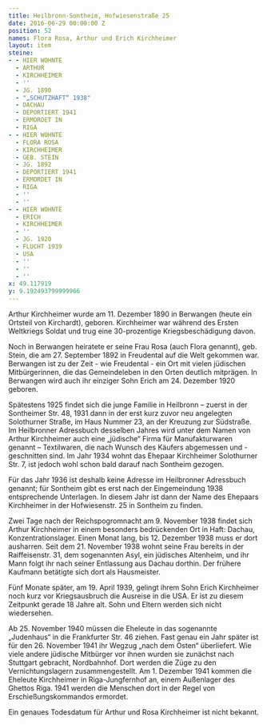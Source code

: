 ```yaml
---
title: Heilbronn-Sontheim, Hofwiesenstraße 25
date: 2016-06-29 00:00:00 Z
position: 52
names: Flora Rosa, Arthur und Erich Kirchheimer
layout: item
steine:
- - HIER WOHNTE
  - ARTHUR
  - KIRCHHEIMER
  - ''
  - JG. 1890
  - "„SCHUTZHAFT“ 1938"
  - DACHAU
  - DEPORTIERT 1941
  - ERMORDET IN
  - RIGA
- - HIER WOHNTE
  - FLORA ROSA
  - KIRCHHEIMER
  - GEB. STEIN
  - JG. 1892
  - DEPORTIERT 1941
  - ERMORDET IN
  - RIGA
  - ''
  - ''
- - HIER WOHNTE
  - ERICH
  - KIRCHHEIMER
  - ''
  - JG. 1920
  - FLUCHT 1939
  - USA
  - ''
  - ''
  - ''
x: 49.117919
y: 9.192493799999966
---
```


Arthur Kirchheimer wurde am 11. Dezember 1890 in Berwangen (heute ein Ortsteil von Kirchardt), geboren. Kirchheimer war während des Ersten Weltkriegs Soldat und trug eine 30-prozentige Kriegsbeschädigung davon.

Noch in Berwangen heiratete er seine Frau Rosa (auch Flora genannt), geb. Stein, die am 27. September 1892 in Freudental auf die Welt gekommen war. Berwangen ist zu der Zeit - wie Freudental - ein Ort mit vielen jüdischen Mitbürgerinnen, die das Gemeindeleben in den Orten deutlich mitprägen. In Berwangen wird auch ihr einziger Sohn Erich am 24. Dezember 1920 geboren.

Spätestens 1925 findet sich die junge Familie in Heilbronn – zuerst in der Sontheimer Str. 48, 1931 dann in der erst kurz zuvor neu angelegten Solothurner Straße, im Haus Nummer 23, an der Kreuzung zur Südstraße. Im Heilbronner Adressbuch desselben Jahres wird unter dem Namen von Arthur Kirchheimer auch eine „jüdische“ Firma für Manufakturwaren genannt – Textilwaren, die nach Wunsch des Käufers abgemessen und -geschnitten sind. Im Jahr 1934 wohnt das Ehepaar Kirchheimer Solothurner Str. 7, ist jedoch wohl schon bald darauf nach Sontheim gezogen.

Für das Jahr 1936 ist deshalb keine Adresse im Heilbronner Adressbuch genannt; für Sontheim gibt es erst nach der Eingemeindung 1938 entsprechende Unterlagen. In diesem Jahr ist dann der Name des Ehepaars Kirchheimer in der Hofwiesenstr. 25 in Sontheim zu finden.

Zwei Tage nach der Reichspogromnacht am 9. November 1938 findet sich Arthur Kirchheimer in einem besonders bedrückenden Ort in Haft: Dachau, Konzentrationslager. Einen Monat lang, bis 12. Dezember 1938 muss er dort ausharren. Seit dem 21. November 1938 wohnt seine Frau bereits in der Raiffeisenstr. 31, dem sogenannten Asyl, ein jüdisches Altenheim, und ihr Mann folgt ihr nach seiner Entlassung aus Dachau dorthin. Der frühere Kaufmann betätigte sich dort als Hausmeister.

Fünf Monate später, am 19. April 1939, gelingt ihrem Sohn Erich Kirchheimer noch kurz vor Kriegsausbruch die Ausreise in die USA. Er ist zu diesem Zeitpunkt gerade 18 Jahre alt. Sohn und Eltern werden sich nicht wiedersehen.

Ab 25. November 1940 müssen die Eheleute in das sogenannte „Judenhaus“ in die Frankfurter Str. 46 ziehen. Fast genau ein Jahr später ist für den 26. November 1941 ihr Wegzug „nach dem Osten“ überliefert. Wie viele andere jüdische Mitbürger vor ihnen wurden sie zunächst nach Stuttgart gebracht, Nordbahnhof. Dort werden die Züge zu den Vernichtungslagern zusammengestellt. Am 1. Dezember 1941 kommen die Eheleute Kirchheimer in Riga-Jungfernhof an, einem Außenlager des Ghettos Riga. 1941 werden die Menschen dort in der Regel von Erschießungskommandos ermordet.

Ein genaues Todesdatum für Arthur und Rosa Kirchheimer ist nicht bekannt.